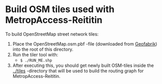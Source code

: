 # Build OSM tiles used with MetropAccess-Reititin

To build OpenStreetMap street network tiles:
  1. Place the OpenStreetMap.osm.pbf -file (downloaded from [Geofabrik](http://download.geofabrik.de/)) into the root of this directory.
  2. Run the tiler tool with:
     - `$ ./RUN_ME.shp`
  3. After executing this, you should get newly built OSM-tiles inside the [../tiles](../tiles) -directory that will be used to build the routing graph for MetropAccess-Reititin.
